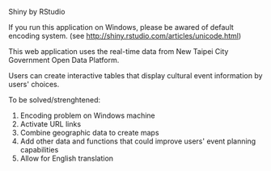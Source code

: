 Shiny by RStudio

If you run this application on Windows, please be awared of default encoding system. (see http://shiny.rstudio.com/articles/unicode.html) 

This web application uses the real-time data from New Taipei City Government Open Data Platform. 

Users can create interactive tables that display cultural event information by users' choices.

To be solved/strenghtened:

1. Encoding problem on Windows machine  
2. Activate URL links
3. Combine geographic data to create maps  
4. Add other data and functions that could improve users' event planning  capabilities  
5. Allow for English translation
